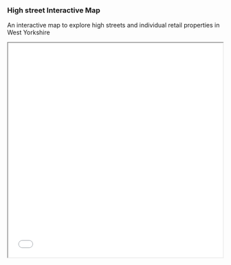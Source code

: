 ### High street Interactive Map

An interactive map to explore high streets and individual retail properties in West Yorkshire

<iframe src="Ithaca-map.html" height="500" width="500"></iframe>
